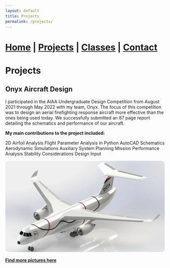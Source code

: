 ```yaml
---
layout: default
title: Projects
permalink: /projects/
---
```

# [Home](/) | [Projects](/projects/) | [Classes](/classes/) | [Contact](/contact/)
# Projects
## Onyx Aircraft Design
I participated in the AIAA Undergraduate Design Competition from August 2021 through May 2022 with my team, Onyx. The focus of this competition was to design an aerial firefighting response aircraft more effective than the ones being used today. We successfully submitted an 87 page report detailing the schematics and performance of our aircraft.

**My main contributions to the project included:**

2D Airfoil Analysis
Flight Parameter Analysis in Python
AutoCAD Schematics
Aerodynamic Simulations
Auxiliary System Planning
Mission Performance Analysis
Stability Considerations
Design Input

<img src="/assets/OnyxIso.webp" alt="OnyxIso" style="border-radius: 10px;">

**[Find more pictures here](/onyx/)**

